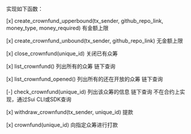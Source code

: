 实现如下函数：

[x] create_crownfund_upperbound(tx_sender, github_repo_link, money_type, money_required) 有金额上限

[x] create_crownfund_unbound(tx_sender, github_repo_link) 无金额上限

[x] close_crownfund(unique_id) 关闭已有众筹

[x] list_crownfund() 列出所有的众筹 链下查询

[x] list_crownfund_opened() 列出所有的还在开放的众筹 链下查询

[-] check_crownfund(unique_id) 列出该众筹的信息  链下查询 不在合约上实现，通过Sui CLI或SDK查询

[x] withdraw_crownfund(tx_sender, unique_id) 提款

[x] crownfund(unique_id) 向指定众筹进行打款

